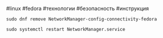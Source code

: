 #linux #fedora #технологии #безопасность 
#инструкция 
```
sudo dnf remove NetworkManager-config-connectivity-fedora

sudo systemctl restart NetworkManager.service
```
